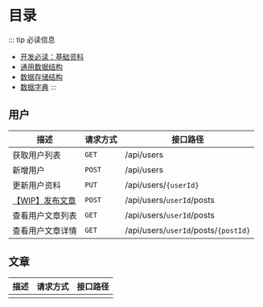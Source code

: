 # 目录

::: tip 必读信息
- [开发必读：基础资料](../guide/index)
- [通用数据结构](./models/)
- [数据存储结构](../database/)
- [数据字典](../database/dictionary/)
:::


## 用户

| 描述                                              | 请求方式 | 接口路径                             |
| ------------------------------------------------- | -------- | ------------------------------------ |
| <a class="q" title="待开发">获取用户列表</a>      | `GET`    | /api/users                           |
| <a class="c" title="待确认">新增用户</a>          | `POST`   | /api/users                           |
| <a class="c2" title="待二次确认">更新用户资料</a> | `PUT`    | /api/users/`{userId}`                |
| [【WIP】发布文章]()                               | `POST`   | /api/users/`userId`/posts            |
| 查看用户文章列表                                  | `GET`    | /api/users/`userId`/posts            |
| 查看用户文章详情                                  | `GET`    | /api/users/`userId`/posts/`{postId}` |


## 文章

| 描述 | 请求方式 | 接口路径 |
| ---- | -------- | -------- |
|      |          |          |
